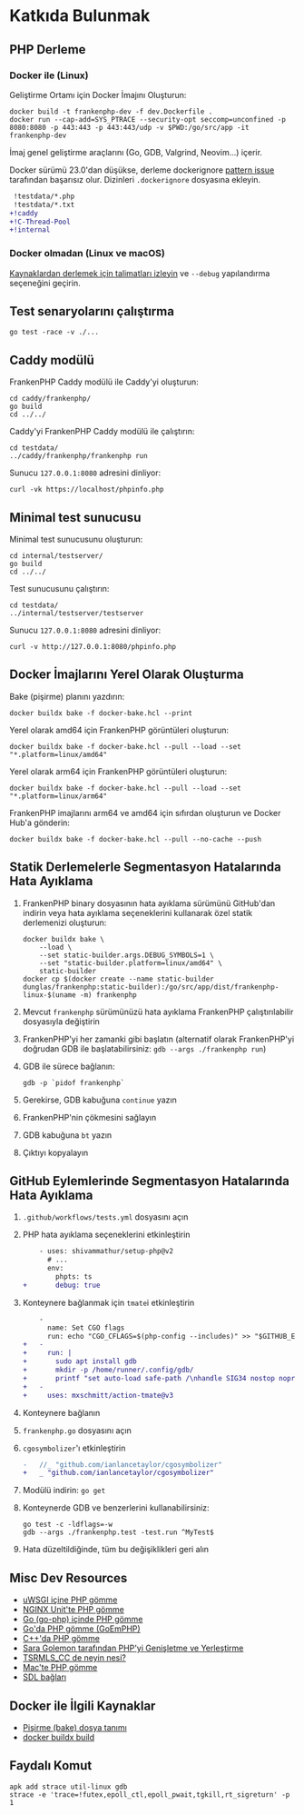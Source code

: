 # Katkıda Bulunmak

## PHP Derleme

### Docker ile (Linux)

Geliştirme Ortamı için Docker İmajını Oluşturun:

```console
docker build -t frankenphp-dev -f dev.Dockerfile .
docker run --cap-add=SYS_PTRACE --security-opt seccomp=unconfined -p 8080:8080 -p 443:443 -p 443:443/udp -v $PWD:/go/src/app -it frankenphp-dev
```

İmaj genel geliştirme araçlarını (Go, GDB, Valgrind, Neovim...) içerir.

Docker sürümü 23.0'dan düşükse, derleme dockerignore [pattern issue](https://github.com/moby/moby/pull/42676) tarafından başarısız olur. Dizinleri `.dockerignore` dosyasına ekleyin.

```patch
 !testdata/*.php
 !testdata/*.txt
+!caddy
+!C-Thread-Pool
+!internal
```

### Docker olmadan (Linux ve macOS)

[Kaynaklardan derlemek için talimatları izleyin](https://frankenphp.dev/docs/compile/) ve `--debug` yapılandırma seçeneğini geçirin.

## Test senaryolarını çalıştırma

```console
go test -race -v ./...
```

## Caddy modülü

FrankenPHP Caddy modülü ile Caddy'yi oluşturun:

```console
cd caddy/frankenphp/
go build
cd ../../
```

Caddy'yi FrankenPHP Caddy modülü ile çalıştırın:

```console
cd testdata/
../caddy/frankenphp/frankenphp run
```

Sunucu `127.0.0.1:8080` adresini dinliyor:

```console
curl -vk https://localhost/phpinfo.php
```

## Minimal test sunucusu

Minimal test sunucusunu oluşturun:

```console
cd internal/testserver/
go build
cd ../../
```

Test sunucusunu çalıştırın:

```console
cd testdata/
../internal/testserver/testserver
```

Sunucu `127.0.0.1:8080` adresini dinliyor:

```console
curl -v http://127.0.0.1:8080/phpinfo.php
```

## Docker İmajlarını Yerel Olarak Oluşturma

Bake (pişirme) planını yazdırın:

```console
docker buildx bake -f docker-bake.hcl --print
```

Yerel olarak amd64 için FrankenPHP görüntüleri oluşturun:

```console
docker buildx bake -f docker-bake.hcl --pull --load --set "*.platform=linux/amd64"
```

Yerel olarak arm64 için FrankenPHP görüntüleri oluşturun:

```console
docker buildx bake -f docker-bake.hcl --pull --load --set "*.platform=linux/arm64"
```

FrankenPHP imajlarını arm64 ve amd64 için sıfırdan oluşturun ve Docker Hub'a gönderin:

```console
docker buildx bake -f docker-bake.hcl --pull --no-cache --push
```

## Statik Derlemelerle Segmentasyon Hatalarında Hata Ayıklama

1. FrankenPHP binary dosyasının hata ayıklama sürümünü GitHub'dan indirin veya hata ayıklama seçeneklerini kullanarak özel statik derlemenizi oluşturun:

    ```console
    docker buildx bake \
        --load \
        --set static-builder.args.DEBUG_SYMBOLS=1 \
        --set "static-builder.platform=linux/amd64" \
        static-builder
    docker cp $(docker create --name static-builder dunglas/frankenphp:static-builder):/go/src/app/dist/frankenphp-linux-$(uname -m) frankenphp
    ```

2. Mevcut `frankenphp` sürümünüzü hata ayıklama FrankenPHP çalıştırılabilir dosyasıyla değiştirin
3. FrankenPHP'yi her zamanki gibi başlatın (alternatif olarak FrankenPHP'yi doğrudan GDB ile başlatabilirsiniz: `gdb --args ./frankenphp run`)
4. GDB ile sürece bağlanın:

    ```console
    gdb -p `pidof frankenphp`
    ```

5. Gerekirse, GDB kabuğuna `continue` yazın
6. FrankenPHP'nin çökmesini sağlayın
7. GDB kabuğuna `bt` yazın
8. Çıktıyı kopyalayın

## GitHub Eylemlerinde Segmentasyon Hatalarında Hata Ayıklama

1. `.github/workflows/tests.yml` dosyasını açın
2. PHP hata ayıklama seçeneklerini etkinleştirin

    ```patch
        - uses: shivammathur/setup-php@v2
          # ...
          env:
            phpts: ts
    +       debug: true
    ```

3. Konteynere bağlanmak için `tmate`i etkinleştirin

    ```patch
        -
          name: Set CGO flags
          run: echo "CGO_CFLAGS=$(php-config --includes)" >> "$GITHUB_ENV"
    +   -
    +     run: |
    +       sudo apt install gdb
    +       mkdir -p /home/runner/.config/gdb/
    +       printf "set auto-load safe-path /\nhandle SIG34 nostop noprint pass" > /home/runner/.config/gdb/gdbinit
    +   -
    +     uses: mxschmitt/action-tmate@v3
    ```

4. Konteynere bağlanın
5. `frankenphp.go` dosyasını açın
6. `cgosymbolizer`'ı etkinleştirin

    ```patch
    -	//_ "github.com/ianlancetaylor/cgosymbolizer"
    +	_ "github.com/ianlancetaylor/cgosymbolizer"
    ```

7. Modülü indirin: `go get`
8. Konteynerde GDB ve benzerlerini kullanabilirsiniz:

    ```console
    go test -c -ldflags=-w
    gdb --args ./frankenphp.test -test.run ^MyTest$
    ```

9. Hata düzeltildiğinde, tüm bu değişiklikleri geri alın

## Misc Dev Resources

* [uWSGI içine PHP gömme](https://github.com/unbit/uwsgi/blob/master/plugins/php/php_plugin.c)
* [NGINX Unit'te PHP gömme](https://github.com/nginx/unit/blob/master/src/nxt_php_sapi.c)
* [Go (go-php) içinde PHP gömme](https://github.com/deuill/go-php)
* [Go'da PHP gömme (GoEmPHP)](https://github.com/mikespook/goemphp)
* [C++'da PHP gömme](https://gist.github.com/paresy/3cbd4c6a469511ac7479aa0e7c42fea7)
* [Sara Golemon tarafından PHP'yi Genişletme ve Yerleştirme](https://books.google.fr/books?id=zMbGvK17_tYC&pg=PA254&lpg=PA254#v=onepage&q&f=false)
* [TSRMLS_CC de neyin nesi?](http://blog.golemon.com/2006/06/what-heck-is-tsrmlscc-anyway.html)
* [Mac'te PHP gömme](https://gist.github.com/jonnywang/61427ffc0e8dde74fff40f479d147db4)
* [SDL bağları](https://pkg.go.dev/github.com/veandco/go-sdl2@v0.4.21/sdl#Main)

## Docker ile İlgili Kaynaklar

* [Pişirme (bake) dosya tanımı](https://docs.docker.com/build/customize/bake/file-definition/)
* [docker buildx build](https://docs.docker.com/engine/reference/commandline/buildx_build/)

## Faydalı Komut

```console
apk add strace util-linux gdb
strace -e 'trace=!futex,epoll_ctl,epoll_pwait,tgkill,rt_sigreturn' -p 1
```
